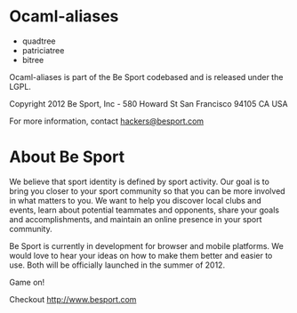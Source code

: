 Ocaml-aliases
==========
 * quadtree
 * patriciatree
 * bitree

Ocaml-aliases is part of the Be Sport codebased and is released under the LGPL.

Copyright 2012 Be Sport, Inc - 580 Howard St San Francisco 94105 CA USA

For more information, contact hackers@besport.com

About Be Sport
==============

We believe that sport identity is defined by sport activity. Our goal is to bring you closer to your sport community so that you can be more involved in what matters to you. We want to help you discover local clubs and events, learn about potential teammates and opponents, share your goals and accomplishments, and maintain an online presence in your sport community.

Be Sport is currently in development for browser and mobile platforms. We would love to hear your ideas on how to make them better and easier to use. Both will be officially launched in the summer of 2012.

Game on!

Checkout http://www.besport.com
